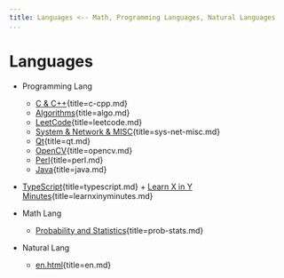 ```yaml
---
title: Languages <-- Math, Programming Languages, Natural Languages
...
```


# Languages

-   Programming Lang

    +   [C & C++](c-cpp.html){title=c-cpp.md}
    +   [Algorithms](algo.html){title=algo.md}
    +   [LeetCode](leetcode.html){title=leetcode.md}
    +   [System & Network & MISC](sys-net-misc.html){title=sys-net-misc.md}
    +   [Qt](qt.html){title=qt.md}
    +   [OpenCV](opencv.html){title=opencv.md}
    +   [Perl](perl.html){title=perl.md}
    +   [Java](java.html){title=java.md}
   +   [TypeScript](typescript.html){title=typescript.md}
    +   [Learn X in Y Minutes](learnxinyminutes.html){title=learnxinyminutes.md}

-   Math Lang

    +   [Probability and Statistics](prob-stats.html){title=prob-stats.md}

-   Natural Lang

    +   [en.html](en.html){title=en.md}
